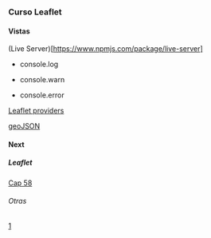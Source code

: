 ### Curso Leaflet

#### Vistas

(Live Server)[https://www.npmjs.com/package/live-server]

* console.log

* console.warn

* console.error


[Leaflet providers](https://github.com/leaflet-extras/leaflet-providers)

[geoJSON](http://geojson.io/#map=2/0/20)

#### Next

##### Leaflet

[Cap 58](https://www.udemy.com/course/leaflet-crea-mapas-interactivos-para-la-web/learn/lecture/36643322#overview)

###### Otras
[1](https://www.adictosaltrabajo.com/2016/06/22/mapas-interactivos-con-leaflet-js/)
